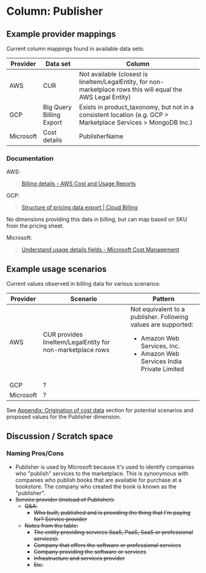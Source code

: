 # Column: Publisher

## Example provider mappings

Current column mappings found in available data sets:

| Provider  | Data set                 | Column                                                                                                         |
| --------- | ------------------------ | -------------------------------------------------------------------------------------------------------------- |
| AWS       | CUR                      | Not available (closest is lineItem/LegalEntity, for non-marketplace rows this will equal the AWS Legal Entity) |
| GCP       | Big Query Billing Export | Exists in product_taxonomy, but not in a consistent location (e.g. GCP > Marketplace Services > MongoDB Inc.)  |
| Microsoft | Cost details             | PublisherName                                                                                                  |

### Documentation

AWS:

> [Billing details - AWS Cost and Usage Reports](https://docs.aws.amazon.com/cur/latest/userguide/billing-columns.html)

GCP:

> [Structure of pricing data export | Cloud Billing](https://cloud.google.com/billing/docs/how-to/export-data-bigquery-tables/pricing-data)

No dimensions providing this data in billing, but can map based on SKU from the pricing sheet.

Microsoft:

> [Understand usage details fields - Microsoft Cost Management](https://learn.microsoft.com/en-us/azure/cost-management-billing/automate/understand-usage-details-fields)

## Example usage scenarios

Current values observed in billing data for various scenarios:

| Provider  | Scenario                                                   | Pattern                                                                                                                                                     |
| --------- | ---------------------------------------------------------- | ----------------------------------------------------------------------------------------------------------------------------------------------------------- |
| AWS       | CUR provides lineItem/LegalEntity for non-marketplace rows | Not equivalent to a publisher. Following values are supported:<ul><li>Amazon Web Services, Inc.</li><li>Amazon Web Services India Private Limited</li></ul> |
| GCP       | ?                                                          |                                                                                                                                                             |
| Microsoft | ?                                                          |                                                                                                                                                             |

See [Appendix: Origination of cost data](../appendix/origination_of_cost_data.md) section for potential scenarios and proposed values for the Publisher dimension.

## Discussion / Scratch space

### Naming Pros/Cons

- Publisher is used by Microsoft because it's used to identify companies who "publish" services to the marketplace. This is synonymous with companies who publish books that are available for purchase at a bookstore. The company who created the book is known as the "publisher".
- ~~Service provider (instead of Publisher):~~
  - ~~Q&A:~~
    - ~~Who built, published and is providing the thing that I'm paying for? Service provider~~
  - ~~Notes from the table:~~
    - ~~The entity providing services (IaaS, PaaS, SaaS or professional services).~~
    - ~~Company that offers the software or professional services~~
    - ~~Company providing the software or services~~
    - ~~Infrastructure and services provider~~
    - ~~Etc.~~
